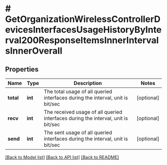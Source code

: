 # # GetOrganizationWirelessControllerDevicesInterfacesUsageHistoryByInterval200ResponseItemsInnerIntervalsInnerOverall

## Properties

Name | Type | Description | Notes
------------ | ------------- | ------------- | -------------
**total** | **int** | The total usage of all queried interfaces during the interval, unit is bit/sec | [optional]
**recv** | **int** | The received usage of all queried interfaces during the interval, unit is bit/sec | [optional]
**send** | **int** | The sent usage of all queried interfaces during the interval, unit is bit/sec | [optional]

[[Back to Model list]](../../README.md#models) [[Back to API list]](../../README.md#endpoints) [[Back to README]](../../README.md)
